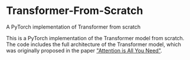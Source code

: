 # Transformer-From-Scratch
A PyTorch implementation of Transformer from scratch

This is a PyTorch implementation of the Transformer model from scratch. The code includes the full architecture of the Transformer model, which was originally proposed in the paper ["Attention is All You Need"](https://arxiv.org/abs/1706.03762).
